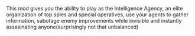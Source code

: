 This mod gives you the ability to play as the Intelligence Agency, an elite organization of top spies and special operatives, use your agents to gather information, sabotage enemy improvements while invisible and instantly assasinating anyone(surprisingly not that unbalanced)
